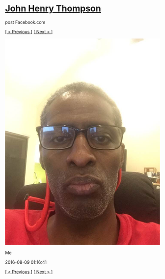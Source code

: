 # [John Henry Thompson](../README.md)
post Facebook.com

[[ < Previous ]](2016-08-09-5.md) [[ Next > ]](2016-08-08-1.md)

[![](../media/2016-08-09/Timeline-Photos-Me.jpg)](../README.md)

Me

2016-08-09 01:16:41

[[ < Previous ]](2016-08-09-5.md) [[ Next > ]](2016-08-08-1.md)